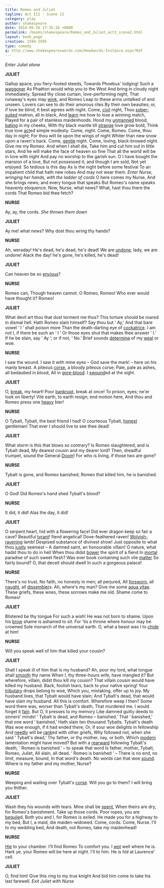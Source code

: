 ```yaml
---
title: Romeo and Juliet
tagline: Act III - Scene II
category: play
author: shakespeare
date: 2014-05-26 17:35:26 +0800
permalink: /books/shakespeare/Romeo_and_Juliet_act3_scene2.html
layout: book_page
creation: 1594-1595
type: comedy
q: http://www.shakespeareswords.com/Headwords-Instance.aspx?Ref
---
```


_Enter Juliet alone_

**JULIET**

Gallop apace, you fiery-footed steeds,
Towards Phoebus' lodging! Such a [waggoner][1]
As Phaëton would whip you to the West
And bring in cloudy night immediately.
Spread thy close curtain, love-performing night,
That runaway's eyes may [wink][2], and Romeo
Leap to these arms untalked of and unseen.
Lovers can see to do their amorous rites
By their own beauties; or, if love be blind,
It best agrees with night. Come, [civil][3] night,
Thou [sober-suited][4] matron, all in black,
And [learn][5] me how to lose a winning match,
Played for a pair of stainless maidenhoods.
Hood my [unmanned][7] blood, [bating][6] in my cheeks,
With thy black mantle till [strange][8] love grow bold,
Think true love [act][9]ed simple modesty.
Come, night. Come, Romeo. Come, thou day in night;
For thou wilt lie upon the wings of night
Whiter than new snow upon a raven's back.
Come, [gentle][10] night. Come, loving, black-browed night.
Give me my Romeo. And when I shall die,
Take him and cut him out in little stars,
And he will make the face of heaven so fine
That all the world will be in love with night
And pay no worship to the garish sun.
O I have bought the mansion of a love,
But not possessed it; and though I am sold,
Not yet enjoyed. So tedious is this day
As is the night before some festival
To an impatient child that hath new robes
And may not wear them.
_Enter Nurse, wringing her hands, with the ladder of cords_
O here comes my Nurse,
And she brings news; and every tongue that speaks
But Romeo's name speaks heavenly eloquence.
Now, Nurse, what news? What, hast thou there the cords
That Romeo bid thee fetch?

[1]: {{page.q}}=5802 "waggoner, wagoner (n.): driver, charioteer"
[2]: {{page.q}}=5803 "wink (v.) 2: [of the eyes] close, shut"
[3]: {{page.q}}=3584 "civil (adj.) 2: seemly, decent, well-behaved"
[4]: {{page.q}}=16460 "sober-suited (adj.): sedately dressed"
[5]: {{page.q}}=19111 "learn (v.) 1: teach, instruct [not a regional dialect usage as in modern English]"
[6]: {{page.q}}=1571 "bate (v.) 6: [falconry] beat the wings, flutter"
[7]: {{page.q}}=7074 "unmanned (adj.): [falconry] untrained; also: without a husband"
[8]: {{page.q}}=15986 "strange (adj.) 5: unfamiliar, unknown, not previously experienced"
[9]: {{page.q}}=881 "act (v.) 2: enact, enforce, bring about"
[10]: {{page.q}}=21269 "gentle (adj.) 6: soft, tender, kind"


**NURSE**

Ay, ay, the cords.
_She throws them down_



**JULIET**

Ay me! what news? Why dost thou wring thy hands?



**NURSE**

Ah, weraday! He's dead, he's dead, he's dead!
We are [undone][11], lady, we are undone!
Alack the day! he's gone, he's killed, he's dead!

[11]: {{page.q}}=7007 "undone (adj.): ruined, destroyed, brought down"


**JULIET**

Can heaven be so [envious][12]?

[12]: {{page.q}}=9645 "envious (adj.): malicious, spiteful, vindictive, full of enmity"


**NURSE**

Romeo can,
Though heaven cannot. O Romeo, Romeo!
Who ever would have thought it? Romeo!



**JULIET**

What devil art thou that dost torment me thus?
This torture should be roared in dismal hell.
Hath Romeo slain himself? Say thou but ‘ Ay,’
And that bare vowel ‘ I ’ shall poison more
Than the death-darting eye of [cockatrice][13].
I am not I, if there be such an ‘ I ’
Or those eyes shut that makes thee answer ‘ I.’
If he be slain, say ‘ Ay ’; or if not, ‘ No.’
Brief sounds [determine][14] of my [weal][15] or woe.

[13]: {{page.q}}=3443 "cockatrice (n.): murderous serpent, basilisk"
[14]: {{page.q}}=8702 "determine (v.) 1: make a decision [about], reach a conclusion [about]"
[15]: {{page.q}}=7562 "weal 2: welfare, well-being, prosperity"


**NURSE**

I saw the wound. I saw it with mine eyes –
God save the mark! – here on his manly breast.
A piteous [corse][16], a bloody piteous corse;
Pale, pale as ashes, all bedaubed in blood,
All in [gore-blood][17]. I [swound][18]ed at the sight.

[16]: {{page.q}}=2740 "corse (n.): corpse, dead body"
[17]: {{page.q}}=18048 "gore-blood (n.): gory blood, clotted blood"
[18]: {{page.q}}=14123 "swound (v.): faint, swoon"


**JULIET**

O, [break][20], my heart! Poor [bankrupt][19], break at once!
To prison, eyes; ne'er look on liberty!
Vile earth, to earth resign; end motion here,
And thou and Romeo press one [heavy][21] bier!

[19]: {{page.q}}=1333 "bancrout, bankrout, bankerout (n./adj./v.): bankrupt"
[20]: {{page.q}}=2403 "break (v.) 18: go bankrupt, become insolvent"
[21]: {{page.q}}=18220 "heavy (adj.) 1: sorrowful, sad, gloomy"


**NURSE**

O Tybalt, Tybalt, the best friend I had!
O courteous Tybalt, [honest][22] gentleman!
That ever I should live to see thee dead!

[22]: {{page.q}}=18190 "honest (adj.) 2: honourable, respectable, upright"


**JULIET**

What storm is this that blows so contrary?
Is Romeo slaughtered, and is Tybalt dead,
My dearest cousin and my dearer lord?
Then, dreadful trumpet, sound the General [Doom][23]!
For who is living, if those two are gone?

[23]: {{page.q}}=8460 "doom (n.) 3: doomsday, day of judgement"


**NURSE**

Tybalt is gone, and Romeo banished;
Romeo that killed him, he is banished.



**JULIET**

O God! Did Romeo's hand shed Tybalt's blood?



**NURSE**

It did, it did! Alas the day, it did!



**JULIET**

O serpent heart, hid with a flowering face!
Did ever dragon keep so fair a cave?
Beautiful [tyrant][24]! fiend angelical!
Dove-feathered raven! [Wolvish-ravening][25] lamb!
Despised substance of divinest show!
Just opposite to what thou [justly][26] seemest –
A damned saint, an honourable villain!
O nature, what hadst thou to do in hell
When thou didst [bower][27] the spirit of a fiend
In [mortal][28] paradise of such sweet flesh?
Was ever book containing such vile [matter][29]
So fairly bound? O, that deceit should dwell
In such a gorgeous palace!

[24]: {{page.q}}=6207 "tyrant (n.) 1: pitiless ruffian, cruel villain"
[25]: {{page.q}}=5804 "wolvish-ravening (adj.): devouring like a wolf"
[26]: {{page.q}}=18842 "justly (adv.): exactly, precisely, closely"
[27]: {{page.q}}=1746 "bower (v.): enclose, fence in"
[28]: {{page.q}}=10701 "mortal (adj.) 2: human, subject to death, characterized by mortality"
[29]: {{page.q}}=10417 "matter (n.) 1: subject-matter, content, substance"


**NURSE**

There's no trust,
No faith, no honesty in men; all perjured,
All [forsworn][31], all [naught][32], all [dissembler][30]s.
Ah, where's my man? Give me some [aqua vitae][33].
These griefs, these woes, these sorrows make me old.
Shame come to Romeo!

[30]: {{page.q}}=9100 "dissembler (n.): hypocrite, deceiver, charlatan"
[31]: {{page.q}}=19872 "forswear (v), past forms forsworn, forswore 1: swear falsely, perjure [oneself], break one's word"
[32]: {{page.q}}=11422 "naught, nought (adj.) 3: bad, wicked, sinful"
[33]: {{page.q}}=273 "aqua-vitae (n.): spirits, alcohol, strong drink, brandy"


**JULIET**

Blistered be thy tongue
For such a wish! He was not born to shame.
Upon his [brow][34] shame is ashamed to sit.
For 'tis a throne where honour may be crowned
Sole monarch of the universal earth.
O, what a beast was I to [chide][35] at him!

[34]: {{page.q}}=2299 "brow (n.) 4: forehead [often plural, referring to the two prominences of the forehead]"
[35]: {{page.q}}=4299 "chide (v.), past form chid 1: scold, rebuke, reprove"


**NURSE**

Will you speak well of him that killed your cousin?



**JULIET**

Shall I speak ill of him that is my husband?
Ah, poor my lord, what tongue shall [smooth][36] thy name
When I, thy three-hours wife, have mangled it?
But wherefore, villain, didst thou kill my cousin?
That villain cousin would have killed my husband.
Back, foolish tears, back to your native spring!
Your [tributary][37] drops belong to woe,
Which you, mistaking, offer up to joy.
My husband lives, that Tybalt would have slain;
And Tybalt's dead, that would have slain my husband.
All this is comfort. Wherefore weep I then?
Some word there was, worser than Tybalt's death,
That murdered me. I would forget it [fain][38].
But O, it presses to my memory
Like damned guilty deeds to sinners' minds!
‘ Tybalt is dead, and Romeo – banished.’
That ‘ banished,’ that one word ‘ banished,’
Hath slain ten thousand Tybalts. Tybalt's death
Was woe enough, if it had ended there;
Or, if sour woe delights in fellowship
And [needly][39] will be [rank][40]ed with other griefs,
Why followed not, when she said ‘ Tybalt's dead,’
Thy father, or thy mother, nay, or both,
Which [modern][41] lamentation might have moved?
But with a [rearward][42] following Tybalt's death,
‘ Romeo is banished ’ – to speak that word
Is father, mother, Tybalt, Romeo, Juliet,
All slain, all dead. ‘ Romeo is banished ’ –
There is no end, no limit, measure, bound,
In that word's death. No words can that woe [sound][43].
Where is my father and my mother, Nurse?

[36]: {{page.q}}=15987 "smooth (v.) 4: defend, gild, speak well of"
[37]: {{page.q}}=6432 "tributary (adj.): paying a tribute, contributory"
[38]: {{page.q}}=19773 "fain (adv.): gladly, willingly"
[39]: {{page.q}}=11532 "needly (adv.): of necessity, unavoidably"
[40]: {{page.q}}=17320 "rank (v.) 3: find, accompany [by]"
[41]: {{page.q}}=10459 "modern (adj.): ordinary, trite, commonplace, everyday"
[42]: {{page.q}}=17315 "rearward (n.) 2: rearguard action"
[43]: {{page.q}}=15614 "sound (v.) 3: cry out, declare, proclaim"


**NURSE**

Weeping and wailing over Tybalt's [corse][44].
Will you go to them? I will bring you thither.

[44]: {{page.q}}=2740 "corse (n.): corpse, dead body"


**JULIET**

Wash they his wounds with tears. Mine shall be [spent][45],
When theirs are dry, for Romeo's banishment.
Take up those cords. Poor ropes, you are [beguile][46]d,
Both you and I, for Romeo is exiled.
He made you for a highway to my bed,
But I, a maid, die maiden-widowed.
Come, cords. Come, Nurse. I'll to my wedding bed,
And death, not Romeo, take my maidenhead!

[45]: {{page.q}}=14944 "spend (v.) 1: use up, wear out, exhaust, bring to an end"
[46]: {{page.q}}=1438 "beguile (v.) 1: cheat, deceive, trick"


**NURSE**

[Hie][47] to your chamber. I'll find Romeo
To comfort you. I [wot][48] well where he is.
Hark ye, your Romeo will be here at night.
I'll to him. He is hid at Laurence' cell.

[47]: {{page.q}}=18172 "hie (v.): hasten, hurry, speed"
[48]: {{page.q}}=7655 "wot (v.) 1: learn, know, be told"


**JULIET**

O, find him! Give this ring to my true knight
And bid him come to take his last farewell.
_Exit Juliet with Nurse_



